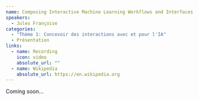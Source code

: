 ```yaml
---
name: Composing Interactive Machine Learning Workflows and Interfaces
speakers:
  - Jules Françoise
categories:
  - "Thème 1: Concevoir des interactions avec et pour l'IA"
  - Présentation
links:
  - name: Recording
    icon: video
    absolute_url: ""
  - name: Wikipedia
    absolute_url: https://en.wikipedia.org
---
```


Coming soon...
